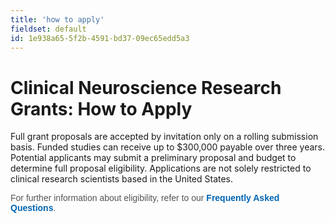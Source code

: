 ```yaml
---
title: 'how to apply'
fieldset: default
id: 1e938a65-5f2b-4591-bd37-09ec65edd5a3
---
```

<div id="main_body"> <h1> </h1> <!-- <p id="P4">Lorem ipsum dolor sit amet, consectetur adipisicing elit, sed do eiusmod tempor incididunt ut labore et dolore magna aliqua. Ut enim ad minim veniam, quis nostrud exercitation ullamco laboris nisi ut aliquip ex ea commodo consequat.</p> <h2>This is a subtitle</h2> <p>Lorem ipsum dolor sit amet, consectetur adipiscing elit. Praesent et purus sapien. Praesent neque nibh, tristique vel bibendum vel, tristique nec velit. Duis dolor ipsum, pretium ut tincidunt ac, consequat vitae massa. In hac habitasse platea dictumst. Aliquam elit magna, eleifend a pellentesque eu, volutpat id mauris. Etiam augue nunc, faucibus quis fringilla vel, viverra eget nunc. Ut consectetur aliquam vulputate. Curabitur ac lorem ac est luctus sodales sit amet sit amet lorem. Ut neque arcu, ultrices vitae mollis ac, faucibus quis ipsum. Duis id neque quis tortor pulvinar convallis quis at mauris. Proin at ligula et mi consequat ultricies vel sed nisl.</p> <ul> <li>Lorem ipsum dolor sit amet</li> <li>Lorem ipsum dolor sit amet</li> <li>Lorem ipsum dolor sit amet</li> </ul> <h2>This is a subtitle</h2> <p>Lorem ipsum dolor sit amet, consectetur adipiscing elit. Praesent et purus sapien. Praesent neque nibh, tristique vel bibendum vel, tristique nec velit. Duis dolor ipsum, pretium ut tincidunt ac, consequat vitae massa. In hac habitasse platea dictumst. Aliquam elit magna, eleifend a pellentesque eu, volutpat id mauris. Etiam augue nunc, faucibus quis fringilla vel, viverra eget nunc. Ut consectetur aliquam vulputate. Curabitur ac lorem ac est luctus sodales sit amet sit amet lorem. Ut neque arcu, ultrices vitae mollis ac, faucibus quis ipsum. Duis id neque quis tortor pulvinar convallis quis at mauris. Proin at ligula et mi consequat ultricies vel sed nisl.</p> <ul> <li>Lorem ipsum dolor sit amet</li> <li>Lorem ipsum dolor sit amet</li> <li>Lorem ipsum dolor sit amet</li> </ul> --> <div id="ctl00_ContentPlaceHolder1_cntMainContent"> <h1><strong>Clinical Neuroscience Research Grants: How to Apply</strong>&nbsp;</h1> <p>Full grant proposals are accepted by invitation only on a rolling submission basis. Funded studies can receive up to $300,000 payable over three years. Potential applicants may submit a preliminary proposal and budget to determine full proposal eligibility. Applications are not solely restricted to clinical research scientists based in the United States.</p> <p><span style="margin: 0px; border: 0px; padding: 0px; color: rgb(85, 85, 85); font-family: Cabin, sans-serif; font-size: 14px;">For further information about eligibility, refer to our&nbsp;</span><span style="margin: 0px; border: 0px; padding: 0px; color: rgb(85, 85, 85); font-family: Cabin, sans-serif; font-size: 14px;"><a style="margin: 0px; border: 0px; padding: 0px; color: rgb(0, 101, 179); text-decoration: none;" href="http://www.dana.org/Grants/FAQ/#eligibility"><span style="margin: 0px; border: 0px; padding: 0px;"><strong style="margin: 0px; border: 0px; padding: 0px;">Frequently Asked Questions</strong></span></a></span><span style="margin: 0px; border: 0px; padding: 0px; color: rgb(85, 85, 85); font-family: Cabin, sans-serif; font-size: 14px;">.</span></p> </div> </div>
